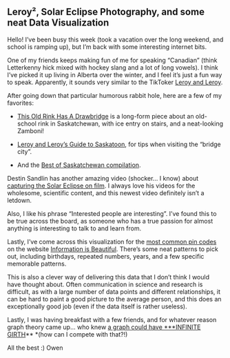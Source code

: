 
## Leroy², Solar Eclipse Photography, and some neat Data Visualization

Hello! I’ve been busy this week (took a vacation over the long weekend, and school is ramping up), but I’m back with some interesting internet bits.

One of my friends keeps making fun of me for speaking “Canadian” (think Letterkenny hick mixed with hockey slang and a lot of long vowels). I think I’ve picked it up living in Alberta over the winter, and I feel it’s just a fun way to speak. Apparently, it sounds very similar to the TikToker [Leroy and Leroy](https://www.tiktok.com/@leroyandleroy?lang=en).

After going down that particular humorous rabbit hole, here are a few of my favorites:

* [This Old Rink Has A Drawbridge](https://www.youtube.com/watch?v=9pmO0JZyrFY) is a long-form piece about an old-school rink in Saskatchewan, with ice entry on stairs, and a neat-looking Zamboni!

* [Leroy and Leroy’s Guide to Saskatoon](https://www.youtube.com/watch?v=4KiO5hAmhi0), for tips when visiting the “bridge city”.

* And the [Best of Saskatchewan compilation](https://www.tiktok.com/@leroyandleroy/video/7364099534462438662?_r=1&_t=8mA41fM4iTA).

Destin Sandlin has another amazing video (shocker… I know) about [capturing the Solar Eclipse on film](https://www.youtube.com/watch?v=bQF51mqzrY4). I always love his videos for the wholesome, scientific content, and this newest video definitely isn’t a letdown.

Also, I like his phrase “Interested people are interesting”. I’ve found this to be true across the board, as someone who has a true passion for almost anything is interesting to talk to and learn from.

Lastly, I’ve come across this visualization for the [most common pin codes](https://informationisbeautiful.net/visualizations/most-common-pin-codes/) on the website [Information is Beautiful](https://informationisbeautiful.net/). There’s some neat patterns to pick out, including birthdays, repeated numbers, years, and a few specific memorable patterns.

This is also a clever way of delivering this data that I don’t think I would have thought about. Often communication in science and research is difficult, as with a large number of data points and different relationships, it can be hard to paint a good picture to the average person, and this does an exceptionally good job (even if the data itself is rather useless).

Lastly, I was having breakfast with a few friends, and for whatever reason graph theory came up… who knew [a graph could have ***INFINITE GIRTH](https://en.wikipedia.org/wiki/Girth_(graph_theory))** *(how can I compete with that?!)

All the best :)
Owen
